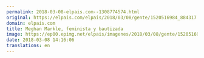 ```yaml
---
permalink: 2018-03-08-elpais.com--1308774574.html
original: https://elpais.com/elpais/2018/03/08/gente/1520516984_884317.html#?ref=rss&format=simple&link=link
domain: elpais.com
title: Meghan Markle, feminista y bautizada
image: https://ep00.epimg.net/elpais/imagenes/2018/03/08/gente/1520516984_884317_1520517300_rrss_normal.jpg
date: 2018-03-08 14:16:06
translations: en
---
```


